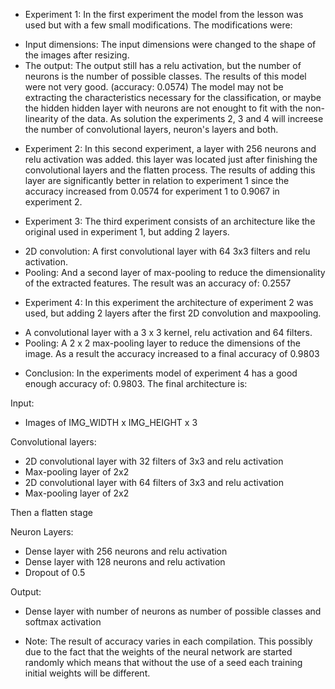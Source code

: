 
* Experiment 1:
In the first experiment the model from the lesson was used but with a few small modifications. The modifications were:
- Input dimensions: The input dimensions were changed to the shape of the images after resizing.
- The output: The output still has a relu activation, but the number of neurons is the number of possible classes.
The results of this model were not very good. (accuracy: 0.0574) The model may not be extracting the characteristics necessary for the classification, or maybe the hidden hidden layer with neurons are not enought to fit with the non-linearity of the data.
As solution the experiments 2, 3 and 4 will increese the number of convolutional layers, neuron's layers and both.

* Experiment 2:
In this second experiment, a layer with 256 neurons and relu activation was added. this layer was located just after finishing the convolutional layers and the flatten process.
The results of adding this layer are significantly better in relation to experiment 1 since the accuracy increased from 0.0574 for experiment 1 to 0.9067 in experiment 2.

* Experiment 3:
The third experiment consists of an architecture like the original used in experiment 1, but adding 2 layers. 
- 2D convolution: A first convolutional layer with 64 3x3 filters and relu activation. 
- Pooling: And a second layer of max-pooling to reduce the dimensionality of the extracted features.
The result was an accuracy of: 0.2557

* Experiment 4:
In this experiment the architecture of experiment 2 was used, but adding 2 layers after the first 2D convolution and maxpooling. 
- A convolutional layer with a 3 x 3 kernel, relu activation and 64 filters.
- Pooling: A 2 x 2 max-pooling layer to reduce the dimensions of the image.
As a result the accuracy increased to a final accuracy of 0.9803

* Conclusion:
In the experiments model of experiment 4 has a good enough accuracy of: 0.9803. The final architecture is:

Input:
- Images of IMG_WIDTH x IMG_HEIGHT x 3

Convolutional layers:
- 2D convolutional layer with 32 filters of 3x3 and relu activation
- Max-pooling layer of 2x2
- 2D convolutional layer with 64 filters of 3x3 and relu activation
- Max-pooling layer of 2x2

Then a flatten stage

Neuron Layers:
- Dense layer with 256 neurons and relu activation
- Dense layer with 128 neurons and relu activation
- Dropout of 0.5

Output:
- Dense layer with number of neurons as number of possible classes and softmax activation

* Note: The result of accuracy varies in each compilation. This possibly due to the fact that the weights of the neural network are started randomly which means that without the use of a seed each training initial weights will be different.